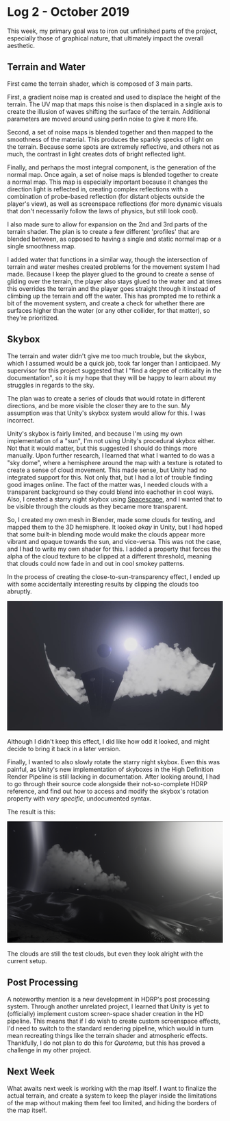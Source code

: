 # Log 2 - October 2019

This week, my primary goal was to iron out unfinished parts of the project, especially those of graphical nature, that ultimately impact the overall aesthetic.

## Terrain and Water

First came the terrain shader, which is composed of 3 main parts.

First, a gradient noise map is created and used to displace the height of the terrain. The UV map that maps this noise is then displaced in a single axis to create the illusion of waves shifting the surface of the terrain. Additional parameters are moved around using perlin noise to give it more life.

Second, a set of noise maps is blended together and then mapped to the smoothness of the material. This produces the sparkly specks of light on the terrain. Because some spots are extremely reflective, and others not as much, the contrast in light creates dots of bright reflected light.

Finally, and perhaps the most integral component, is the generation of the normal map. Once again, a set of noise maps is blended together to create a normal map. This map is especially important because it changes the direction light is reflected in, creating complex reflections with a combination of probe-based reflection (for distant objects outside the player's view), as well as screenspace reflections (for more dynamic visuals that don't necessarily follow the laws of physics, but still look cool).

I also made sure to allow for expansion on the 2nd and 3rd parts of the terrain shader. The plan is to create a few different 'profiles' that are blended between, as opposed to having a single and static normal map or a single smoothness map.

I added water that functions in a similar way, though the intersection of terrain and water meshes created problems for the movement system I had made. Because I keep the player glued to the ground to create a sense of gliding over the terrain, the player also stays glued to the water and at times this overrides the terrain and the player goes straight through it instead of climbing up the terrain and off the water. This has prompted me to rethink a bit of the movement system, and create a check for whether there are surfaces higher than the water (or any other collider, for that matter), so they're prioritized.

## Skybox

The terrain and water didn't give me too much trouble, but the skybox, which I assumed would be a quick job, took far longer than I anticipaed. My supervisor for this project suggested that I "find a degree of criticality in the documentation", so it is my hope that they will be happy to learn about my struggles in regards to the sky.

The plan was to create a series of clouds that would rotate in different directions, and be more visible the closer they are to the sun. My assumption was that Unity's skybox system would allow for this. I was incorrect.

Unity's skybox is fairly limited, and because I'm using my own implementation of a "sun", I'm not using Unity's procedural skybox either. Not that it would matter, but this suggested I should do things more manually. Upon further research, I learned that what I wanted to do was a "sky dome", where a hemisphere around the map with a texture is rotated to create a sense of cloud movement. This made sense, but Unity had no integrated support for this. Not only that, but I had a lot of trouble finding good images online. The fact of the matter was, I needed clouds with a transparent background so they could blend into eachother in cool ways. Also, I created a starry night skybox using [Spacescape](https://github.com/petrocket/spacescape), and I wanted that to be visible through the clouds as they became more transparent.

So, I created my own mesh in Blender, made some clouds for testing, and mapped them to the 3D hemisphere. It looked _okay_ in Unity, but I had hoped that some built-in blending mode would make the clouds appear more vibrant and opaque towards the sun, and vice-versa. This was not the case, and I had to write my own shader for this. I added a property that forces the alpha of the cloud texture to be clipped at a different threshold, meaning that clouds could now fade in and out in cool smokey patterns.

In the process of creating the close-to-sun-transparency effect, I ended up with some accidentally interesting results by clipping the clouds too abruptly.

![clipAccident](https://raw.githubusercontent.com/v-exec/Qurotema/master/documentation/new/clipAccident.png)

Although I didn't keep this effect, I did like how odd it looked, and might decide to bring it back in a later version.

Finally, I wanted to also slowly rotate the starry night skybox. Even this was painful, as Unity's new implementation of skyboxes in the High Definition Render Pipeline is still lacking in documentation. After looking around, I had to go through their source code alongside their not-so-complete HDRP reference, and find out how to access and modify the skybox's rotation property with _very specific_, undocumented syntax.

The result is this:

![skyboxExample](https://raw.githubusercontent.com/v-exec/Qurotema/master/documentation/new/skyboxExample.png)

The clouds are still the test clouds, but even they look alright with the current setup.

## Post Processing

A noteworthy mention is a new development in HDRP's post processing system. Through another unrelated project, I learned that Unity is yet to (officially) implement custom screen-space shader creation in the HD pipeline. This means that if I do wish to create custom screenspace effects, I'd need to switch to the standard rendering pipeline, which would in turn mean recreating things like the terrain shader and atmospheric effects. Thankfully, I do not plan to do this for _Qurotema_, but this has proved a challenge in my other project.

## Next Week

What awaits next week is working with the map itself. I want to finalize the actual terrain, and create a system to keep the player inside the limitations of the map without making them feel too limited, and hiding the borders of the map itself.